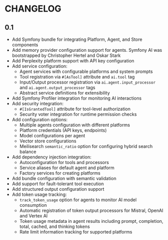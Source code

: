 CHANGELOG
=========

0.1
---

 * Add Symfony bundle for integrating Platform, Agent, and Store components
 * Add memory provider configuration support for agents. Symfony AI was bootstrapped by Christopher Hertel and Oskar Stark
 * Add Perplexity platform support with API key configuration
 * Add service configuration:
   - Agent services with configurable platforms and system prompts
   - Tool registration via `#[AsTool]` attribute and `ai.tool` tag
   - Input/Output processor registration via `ai.agent.input_processor` and `ai.agent.output_processor` tags
   - Abstract service definitions for extensibility
 * Add Symfony Profiler integration for monitoring AI interactions
 * Add security integration:
   - `#[IsGrantedTool]` attribute for tool-level authorization
   - Security voter integration for runtime permission checks
 * Add configuration options:
   - Multiple agents configuration with different platforms
   - Platform credentials (API keys, endpoints)
   - Model configurations per agent
   - Vector store configurations
   - Meilisearch `semantic_ratio` option for configuring hybrid search balance
 * Add dependency injection integration:
   - Autoconfiguration for tools and processors
   - Service aliases for default agent and platform
   - Factory services for creating platforms
 * Add bundle configuration with semantic validation
 * Add support for fault-tolerant tool execution
 * Add structured output configuration support
 * Add token usage tracking:
   - `track_token_usage` option for agents to monitor AI model consumption
   - Automatic registration of token output processors for Mistral, OpenAI and Vertex AI
   - Token usage metadata in agent results including prompt, completion, total, cached, and thinking tokens
   - Rate limit information tracking for supported platforms
